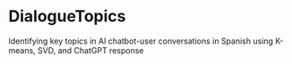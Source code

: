 # DialogueTopics
Identifying key topics in AI chatbot-user conversations in Spanish using K-means, SVD, and ChatGPT response
